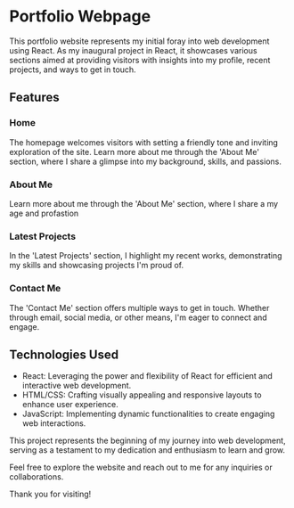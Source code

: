 # Portfolio Webpage

This portfolio website represents my initial foray into web development using React. As my inaugural project in React, it showcases various sections aimed at providing visitors with insights into my profile, recent projects, and ways to get in touch.

## Features

### Home
The homepage welcomes visitors with  setting a friendly tone and inviting exploration of the site.
Learn more about me through the 'About Me' section, where I share a glimpse into my background, skills, and passions.

### About Me
Learn more about me through the 'About Me' section, where I share a my age and profastion

### Latest Projects
In the 'Latest Projects' section, I highlight my recent works, demonstrating my skills and showcasing projects I'm proud of.

### Contact Me
The 'Contact Me' section offers multiple ways to get in touch. Whether through email, social media, or other means, I'm eager to connect and engage.

## Technologies Used
- React: Leveraging the power and flexibility of React for efficient and interactive web development.
- HTML/CSS: Crafting visually appealing and responsive layouts to enhance user experience.
- JavaScript: Implementing dynamic functionalities to create engaging web interactions.

This project represents the beginning of my journey into web development, serving as a testament to my dedication and enthusiasm to learn and grow.

Feel free to explore the website and reach out to me for any inquiries or collaborations.

Thank you for visiting!